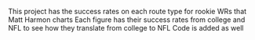 This project has the success rates on each route type for rookie WRs that Matt Harmon charts
Each figure has their success rates from college and NFL to see how they translate from college to NFL
Code is added as well
